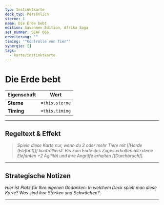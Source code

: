 ```yaml
---
typ: Instinktkarte
deck_typ: Persönlich
sterne: 1
name: Die Erde bebt
edition: Savannen Edition, Afrika Saga
set_nummer: SEAF 066
erweiterung: ""
timing: '"Kontrolle von Tier"'
synergie: []
tags:
  - karte/instinktkarte
---
```


# Die Erde bebt

| Eigenschaft | Wert |
|---|---|
| **Sterne** | `=this.sterne` |
| **Timing** | `=this.timing` |

---
## Regeltext & Effekt

> *Spiele diese Karte nur, wenn du 2 oder mehr Tiere mit [[Herde (Elefant)]] kontrollierst. Bis zum Ende des Zuges erhalten alle deine Elefanten +2 Agilität und ihre Angriffe erhalten [[Durchbruch]].*

---
## Strategische Notizen

*Hier ist Platz für Ihre eigenen Gedanken: In welchem Deck spielt man diese Karte? Was sind ihre Stärken und Schwächen?*

---
